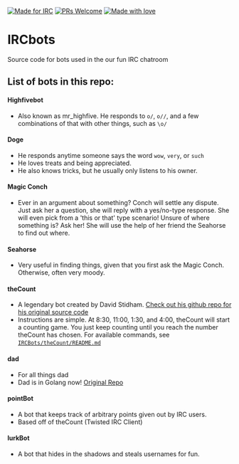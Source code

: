 [![Made for IRC](https://img.shields.io/badge/Made%20for-IRC-brightgreen.svg)](https://www.reddit.com/r/irc/)
[![PRs Welcome](https://img.shields.io/badge/Pull%20Requests-Welcome-234bff.svg)](http://makeapullrequest.com/)
[![Made with love](https://img.shields.io/badge/Built%20with-❤-f41621.svg)](https://www.merriam-webster.com/dictionary/love)

# IRCbots
Source code for bots used in the our fun IRC chatroom

## List of bots in this repo:
#### Highfivebot
- Also known as mr_highfive. He responds to `o/`, `o//`, and a few combinations of that with other things, such as `\o/`
#### Doge
- He responds anytime someone says the word `wow`, `very`, or `such`
- He loves treats and being appreciated.
- He also knows tricks, but he usually only listens to his owner.
#### Magic Conch
- Ever in an argument about something? Conch will settle any dispute. Just ask her a question, she will reply with a yes/no-type response. She will even pick from a 'this or that' type scenario! Unsure of where something is? Ask her! She will use the help of her friend the Seahorse to find out where.
#### Seahorse
- Very useful in finding things, given that you first ask the Magic Conch. Otherwise, often very moody.
#### theCount
- A legendary bot created by David Stidham. [Check out his github repo for his original source code](https://github.com/dstidham23/countBot)
- Instructions are simple. At 8:30, 11:00, 1:30, and 4:00, theCount will start a counting game. You just keep counting until you reach the number theCount has chosen. For available commands, see [`IRCBots/theCount/README.md`](theCount/README.md)
#### dad
- For all things dad
- Dad is in Golang now! [Original Repo](https://github.com/alecwest/godaddyirc.git)
#### pointBot
- A bot that keeps track of arbitrary points given out by IRC users.
- Based off of theCount (Twisted IRC Client)
#### lurkBot
- A bot that hides in the shadows and steals usernames for fun.

